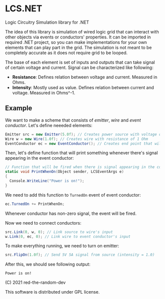 # LCS.NET
Logic Circuitry Simulation library for .NET

The idea of this library is simulation of wired logic grid that can interact with other objects via events or conductors' properties.
It can be imported in required .NET project, so you can make implementations for your own elements that can play part in the grid.
The simulation is not meant to be completely accurate as it does not require grid to be looped.

The base of each element is set of inputs and outputs that can take signal of certain voltage and current. Signal can be characterized like following:

+ **Resistance**: Defines relation between voltage and current. Measured in Ohms.
+ **Intensity**: Mostly used as value. Defines relation between current and voltage. Measured in Ohms^-1.

## Example
We want to make a scheme that consists of *emitter*, *wire* and *event conductor*. Let's define neeeded elements:
```csharp
Emitter src = new Emitter(5.0f); // Creates power source with voltage of 5 Volts
Wire w = new Wire(1.0f); // Creates wire with resistance of 1 Ohm
EventConductor ec = new EventConductor(); // Creates end point that will fire events
```
Then, let's define function that will print something whenever there's signal appearing in the event conductor:
```csharp
// Function that will be fired when there is signal appearing in the conductor
static void PrintWhenOn(Object sender, LCSEventArgs e)
{
  Console.WriteLine("Power is on!");
}
```
We need to add this function to `TurnedOn` event of event conductor:
```csharp
ec.TurnedOn += PrintWhenOn;
```
Whenever conductor has non-zero signal, the event will be fired.

Now we need to connect conductors:
```csharp
src.Link(0, w, 0); // Link source to wire's input
w.Link(0, ec, 0); // Link wire to event conductor's input
```
To make everything running, we need to turn on emitter:
```csharp
src.FlipOn(1.0f); // Send 5V 5A signal from source (intensity = 1.0)
```
After this, we should see following output:
```
Power is on!
```

(C) 2021 red-the-random-dev

This software is distributed under GPL license.
